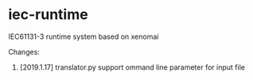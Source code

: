 iec-runtime
===========

IEC61131-3 runtime system based on xenomai

Changes:

1. [2019.1.17] translator.py support ommand line parameter for input file



